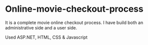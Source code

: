 # Online-movie-checkout-process

It is a complete movie online checkout process. I have build both an administrative side and a user side.

Used ASP.NET, HTML, CSS & Javascript
